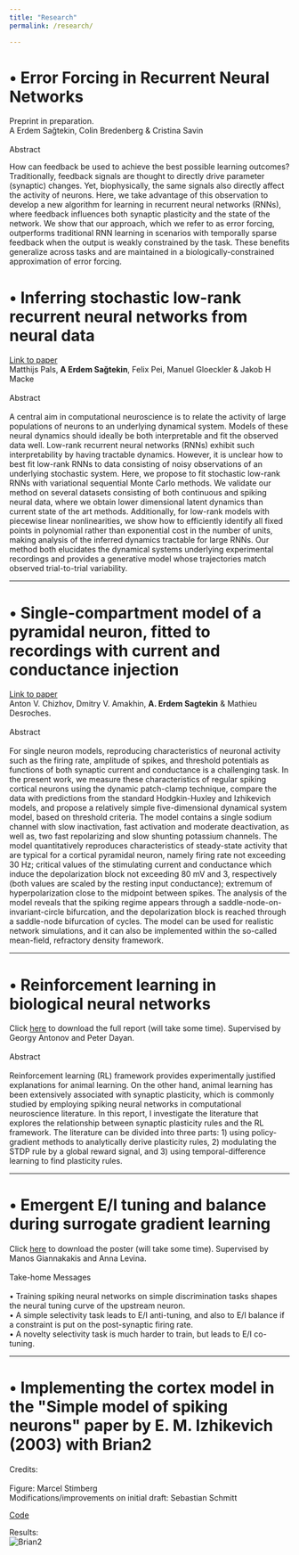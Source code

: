 ```yaml
---
title: "Research"
permalink: /research/

---
```

# • Error Forcing in Recurrent Neural Networks

Preprint in preparation.<br>
A Erdem Sağtekin, Colin Bredenberg & Cristina Savin
<br><br>
Abstract
<br>

How can feedback be used to achieve the best possible learning outcomes? Traditionally, feedback signals are thought to directly drive parameter (synaptic) changes. Yet, biophysically, the same signals also directly affect the activity of neurons. Here, we take advantage of this observation to develop a new algorithm for learning in recurrent neural networks (RNNs), where feedback influences both synaptic plasticity and the state of the network. We show that our approach, which we refer to as error forcing, outperforms traditional RNN learning in scenarios with temporally sparse feedback when the output is weakly constrained by the task. These benefits generalize across tasks and are maintained in a biologically-constrained approximation of error forcing.

# • Inferring stochastic low-rank recurrent neural networks from neural data

[Link to paper](https://arxiv.org/html/2406.16749v1) <br>
Matthijs Pals, **A Erdem Sağtekin**, Felix Pei, Manuel Gloeckler & Jakob H Macke
<br> <br>
Abstract
<br> <br>
A central aim in computational neuroscience is to relate the activity of large populations of neurons to an underlying dynamical system. Models of these neural dynamics should ideally be both interpretable and fit the observed data well. Low-rank recurrent neural networks (RNNs) exhibit such interpretability by having tractable dynamics. However, it is unclear how to best fit low-rank RNNs to data consisting of noisy observations of an underlying stochastic system. Here, we propose to fit stochastic low-rank RNNs with variational sequential Monte Carlo methods. We validate our method on several datasets consisting of both continuous and spiking neural data, where we obtain lower dimensional latent dynamics than current state of the art methods. Additionally, for low-rank models with piecewise linear nonlinearities, we show how to efficiently identify all fixed points in polynomial rather than exponential cost in the number of units, making analysis of the inferred dynamics tractable for large RNNs. Our method both elucidates the dynamical systems underlying experimental recordings and provides a generative model whose trajectories match observed trial-to-trial variability.

---

# • Single-compartment model of a pyramidal neuron, fitted to recordings with current and conductance injection

[Link to paper](https://link.springer.com/article/10.1007/s00422-023-00976-7) <br>
Anton V. Chizhov, Dmitry V. Amakhin, **A. Erdem Sagtekin** & Mathieu Desroches.
<br> <br>
Abstract
<br> <br>
For single neuron models, reproducing characteristics of neuronal activity such as the firing rate, amplitude of spikes, and threshold potentials as functions of both synaptic current and conductance is a challenging task. In the present work, we measure these characteristics of regular spiking cortical neurons using the dynamic patch-clamp technique, compare the data with predictions from the standard Hodgkin-Huxley and Izhikevich models, and propose a relatively simple five-dimensional dynamical system model, based on threshold criteria. The model contains a single sodium channel with slow inactivation, fast activation and moderate deactivation, as well as, two fast repolarizing and slow shunting potassium channels. The model quantitatively reproduces characteristics of steady-state activity that are typical for a cortical pyramidal neuron, namely firing rate not exceeding 30 Hz; critical values of the stimulating current and conductance which induce the depolarization block not exceeding 80 mV and 3, respectively (both values are scaled by the resting input conductance); extremum of hyperpolarization close to the midpoint between spikes. The analysis of the model reveals that the spiking regime appears through a saddle-node-on-invariant-circle bifurcation, and the depolarization block is reached through a saddle-node bifurcation of cycles. The model can be used for realistic network simulations, and it can also be implemented within the so-called mean-field, refractory density framework.
	
---

# • Reinforcement learning in biological neural networks

Click [here](http://aesagtekin.github.io/files/RLwithSNNs.pdf) to download the full report (will take some time). Supervised by Georgy Antonov and Peter Dayan.
<br> <br>
Abstract
<br> <br>
Reinforcement learning (RL) framework provides experimentally justified explanations for
animal learning. On the other hand, animal learning has been extensively associated with synaptic
plasticity, which is commonly studied by employing spiking neural networks in computational
neuroscience literature. In this report, I investigate the literature that explores the relationship
between synaptic plasticity rules and the RL framework. The literature can be divided into three
parts: 1) using policy-gradient methods to analytically derive plasticity rules, 2) modulating the
STDP rule by a global reward signal, and 3) using temporal-difference learning to find plasticity
rules.
	
---

# • Emergent E/I tuning and balance during surrogate gradient learning

Click [here](http://aesagtekin.github.io/files/SurrogateLearning.pdf) to download the poster (will take some time). Supervised by Manos Giannakakis and Anna Levina.
<br> <br>
Take-home Messages
<br> <br>
• Training spiking neural networks on simple discrimination tasks shapes the neural tuning curve of the upstream neuron. <br>
• A simple selectivity task leads to E/I anti-tuning, and also to E/I balance if a constraint is put on the post-synaptic firing rate. <br>
• A novelty selectivity task is much harder to train, but leads to E/I co- tuning. <br>
	
---
# • Implementing the cortex model in the "Simple model of spiking neurons" paper by E. M. Izhikevich (2003) with Brian2

Credits:  <br> <br>
Figure: Marcel Stimberg  <br>
Modifications/improvements on initial draft: Sebastian Schmitt  <br>
 
[Code](https://brian2.readthedocs.io/en/stable/examples/frompapers.Izhikevich_2003.html)  <br>

Results:  <br> ![Brian2](https://brian2.readthedocs.io/en/stable/_images/frompapers.Izhikevich_2003.1.png)
